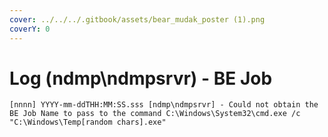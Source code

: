 ```yaml
---
cover: ../../../.gitbook/assets/bear_mudak_poster (1).png
coverY: 0
---
```


# Log (ndmp\ndmpsrvr) - BE Job

```
[nnnn] YYYY-mm-ddTHH:MM:SS.sss [ndmp\ndmpsrvr] - Could not obtain the BE Job Name to pass to the command C:\Windows\System32\cmd.exe /c "C:\Windows\Temp[random chars].exe"
```
